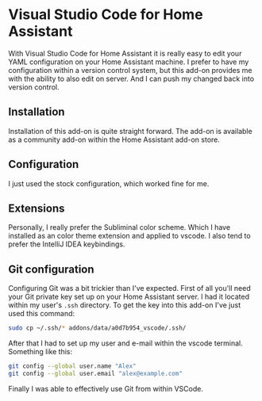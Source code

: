 # Visual Studio Code for Home Assistant

With Visual Studio Code for Home Assistant it is really easy to edit your YAML configuration on your Home Assistant machine. I prefer to have my configuration within a version control system, but this add-on provides me with the ability to also edit on server. And I can push my changed back into version control.

## Installation

Installation of this add-on is quite straight forward. The add-on is available as a community add-on within the Home Assistant add-on store.

## Configuration

I just used the stock configuration, which worked fine for me.

## Extensions

Personally, I really prefer the Subliminal color scheme. Which I have installed as an color theme extension and applied to vscode. I also tend to prefer the IntelliJ IDEA keybindings.

## Git configuration

Configuring Git was a bit trickier than I've expected. First of all you'll need your Git private key set up on your Home Assistant server. I had it located within my user's `.ssh` directory. To get the key into this add-on I've just used this command:

```bash
sudo cp ~/.ssh/* addons/data/a0d7b954_vscode/.ssh/
```

After that I had to set up my user and e-mail within the vscode terminal. Something like this:

```bash
git config --global user.name "Alex"
git config --global user.email "alex@example.com"
```

Finally I was able to effectively use Git from within VSCode.
